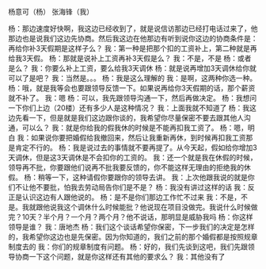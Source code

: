 
杨意可（杨）
张海锋（我）


杨：那边速度好快啊，我这边已经收到了，就是说信访那边已经打电话过来了，他那边也是说我们这边先协商。然后我这边在他那边有听到说你这边的协商条件是：再给你补3天假期是这样子么？
我：第一种是把那个扣的工资补上，第二种就是再给我3天假。
杨：那就是说补上工资再补3天假是么？
我：不是，不是
杨：或者是么？
我：你要么补上工资，要么给我3天调休
杨：就是说再增加3天调休给你就可以了是吧？
我：当然是。。。
杨：我是这么理解的
我：是啊，这两种你选一种。
杨：哦，就是我等会也要跟领导反馈一下。如果说再给你3天假期的话，那个薪资就不补了。
我：嗯
杨：可以，我先跟领导沟通一下，然后再做决定。
杨：我想问一下你们上边（20楼）还有多少人是这种情况？
我：上面我就不知道了
杨：我这边先看一下，但是就是我们这边跟你谈的，我希望你尽量保密不要去跟其他人沟通，可以么？
我：就是你给我的假我休的时候是不能再扣我工资了。
杨：嗯，明白
我：如果说你要把婚假给我撤回来，然后让我重新再休，到时候再扣我工资那是肯定不行的。
杨：我是说过去的事情就不要再提了。从今天起，假如给你增加3天调休，但是这3天调休是不会扣你的工资的。
我：还一个就是我在休假的时候，领导再不批，你要跟他们说再不批我要反馈的，你不能这样无理由的拒绝我的休假。
杨：稍等一下，这种请假你要跟你的领导去讲。
我：上次他跟我说的就是你们不让他不要批，怕我去劳动局告你们是不是？
杨：我没有讲过这样的话
我：反正是认识这边有人跟他说的。
杨：是不是你们那边工作忙不过来
我：不是，不是。我就跟他说我这个调休什么时候能批？他说现在项目没做完。我说什么时候做完？10天？半个月？一个月？两个月？他不说话，那明显是威胁我吗
杨：你这样领导是谁？
我：唐地杰
杨：我们这个谈话希望你保密，下一步我们的决定是怎样的，我希望你这边也是先保密。因为你知道的，我们之前的那个婚假都是按照规章制度去的
我：你们的规章制度有问题。
杨：好的，我们先谈到这吧，我们先跟领导协商一下这个问题，就是你这样还有其他的要求么？
我：其他没有了